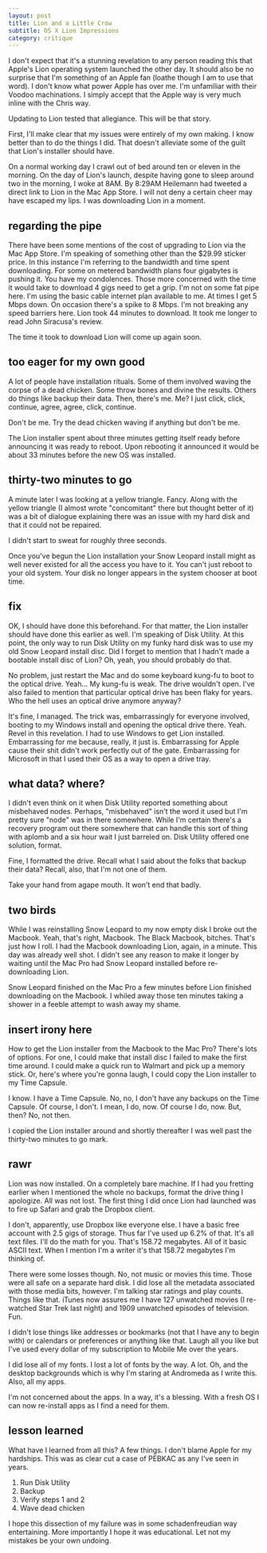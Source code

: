 ```yaml
---
layout: post
title: Lion and a Little Crow
subtitle: OS X Lion Impressions
category: critique
---
```


I don't expect that it's a stunning revelation to any person reading this that Apple's Lion operating system launched the other day. It should also be no surprise that I'm something of an Apple fan (loathe though I am to use that word). I don't know what power Apple has over me. I'm unfamiliar with their Voodoo machinations. I simply accept that the Apple way is very much inline with the Chris way.

Updating to Lion tested that allegiance. This will be that story.

First, I'll make clear that my issues were entirely of my own making. I know better than to do the things I did. That doesn't alleviate some of the guilt that Lion's installer should have.

On a normal working day I crawl out of bed around ten or eleven in the morning. On the day of Lion's launch, despite having gone to sleep around two in the morning, I woke at 8AM. By 8:29AM Heilemann had tweeted a direct link to Lion in the Mac App Store. I will not deny a certain cheer may have escaped my lips. I was downloading Lion in a moment.

## regarding the pipe
There have been some mentions of the cost of upgrading to Lion via the Mac App Store. I'm speaking of something other than the $29.99 sticker price. In this instance I'm referring to the bandwidth and time spent downloading. For some on metered bandwidth plans four gigabytes is pushing it. You have my condolences. Those more concerned with the time it would take to download 4 gigs need to get a grip. I'm not on some fat pipe here. I'm using the basic cable internet plan available to me. At times I get 5 Mbps down. On occasion there's a spike to 8 Mbps. I'm not breaking any speed barriers here. Lion took 44 minutes to download. It took me longer to read John Siracusa's review.

The time it took to download Lion will come up again soon.

## too eager for my own good
A lot of people have installation rituals. Some of them involved waving the corpse of a dead chicken. Some throw bones and divine the results. Others do things like backup their data. Then, there's me. Me? I just click, click, continue, agree, agree, click, continue.

Don't be me. Try the dead chicken waving if anything but don't be me.

The Lion installer spent about three minutes getting itself ready before announcing it was ready to reboot. Upon rebooting it announced it would be about 33 minutes before the new OS was installed.

## thirty-two minutes to go
A minute later I was looking at a yellow triangle. Fancy. Along with the yellow triangle (I almost wrote "concomitant" there but thought better of it) was a bit of dialogue explaining there was an issue with my hard disk and that it could not be repaired.

I didn't start to sweat for roughly three seconds.

Once you've begun the Lion installation your Snow Leopard install might as well never existed for all the access you have to it. You can't just reboot to your old system. Your disk no longer appears in the system chooser at boot time.

## fix
OK, I should have done this beforehand. For that matter, the Lion installer should have done this earlier as well. I'm speaking of Disk Utility. At this point, the only way to run Disk Utility on my funky hard disk was to use my old Snow Leopard install disc. Did I forget to mention that I hadn't made a bootable install disc of Lion? Oh, yeah, you should probably do that.

No problem, just restart the Mac and do some keyboard kung-fu to boot to the optical drive. Yeah... My kung-fu is weak. The drive wouldn't open. I've also failed to mention that particular optical drive has been flaky for years. Who the hell uses an optical drive anymore anyway?

It's fine, I managed. The trick was, embarrassingly for everyone involved, booting to my Windows install and opening the optical drive there. Yeah. Revel in this revelation. I had to use Windows to get Lion installed. Embarrassing for me because, really, it just is. Embarrassing for Apple cause their shit didn't work perfectly out of the gate. Embarrassing for Microsoft in that I used their OS as a way to open a drive tray.

## what data? where?
I didn't even think on it when Disk Utility reported something about misbehaved nodes. Perhaps, "misbehaved" isn't the word it used but I'm pretty sure "node" was in there somewhere. While I'm certain there's a recovery program out there somewhere that can handle this sort of thing with aplomb and a six hour wait I just barreled on. Disk Utility offered one solution, format.

Fine, I formatted the drive. Recall what I said about the folks that backup their data? Recall, also, that I'm not one of them.

Take your hand from agape mouth. It won't end that badly.

## two birds
While I was reinstalling Snow Leopard to my now empty disk I broke out the Macbook. Yeah, that's right, Macbook. The Black Macbook, bitches. That's just how I roll. I had the Macbook downloading Lion, again, in a minute. This day was already well shot. I didn't see any reason to make it longer by waiting until the Mac Pro had Snow Leopard installed before re-downloading Lion.

Snow Leopard finished on the Mac Pro a few minutes before Lion finished downloading on the Macbook. I whiled away those ten minutes taking a shower in a feeble attempt to wash away my shame.

## insert irony here
How to get the Lion installer from the Macbook to the Mac Pro? There's lots of options. For one, I could make that install disc I failed to make the first time around. I could make a quick run to Walmart and pick up a memory stick. Or, here's where you're gonna laugh, I could copy the Lion installer to my Time Capsule.

I know. I have a Time Capsule. No, no, I don't have any backups on the Time Capsule. Of course, I don't. I mean, I do, now. Of course I do, now. But, then? No, not then.

I copied the Lion installer around and shortly thereafter I was well past the thirty-two minutes to go mark.

## rawr
Lion was now installed. On a completely bare machine. If I had you fretting earlier when I mentioned the whole no backups, format the drive thing I apologize. All was not lost. The first thing I did once Lion had launched was to fire up Safari and grab the Dropbox client.

I don't, apparently, use Dropbox like everyone else. I have a basic free account with 2.5 gigs of storage. Thus far I've used up 6.2% of that. It's all text files. I'll do the math for you. That's 158.72 megabytes. All of it basic ASCII text. When I mention I'm a writer it's that 158.72 megabytes I'm thinking of.

There were some losses though. No, not music or movies this time. Those were all safe on a separate hard disk. I did lose all the metadata associated with those media bits, however. I'm talking star ratings and play counts. Things like that. iTunes now assures me I have 127 unwatched movies (I re-watched Star Trek last night) and 1909 unwatched episodes of television. Fun.

I didn't lose things like addresses or bookmarks (not that I have any to begin with) or calendars or preferences or anything like that. Laugh all you like but I've used every dollar of my subscription to Mobile Me over the years.

I did lose all of my fonts. I lost a lot of fonts by the way. A lot. Oh, and the desktop backgrounds which is why I'm staring at Andromeda as I write this. Also, all my apps.

I'm not concerned about the apps. In a way, it's a blessing. With a fresh OS I can now re-install apps as I find a need for them.

## lesson learned
What have I learned from all this? A few things. I don't blame Apple for my hardships. This was as clear cut a case of PEBKAC as any I've seen in years.

1. Run Disk Utility
2. Backup
3. Verify steps 1 and 2
4. Wave dead chicken

I hope this dissection of my failure was in some schadenfreudian way entertaining. More importantly I hope it was educational. Let not my mistakes be your own undoing.